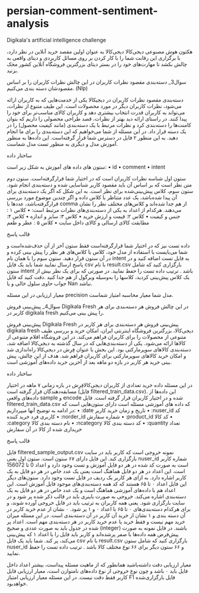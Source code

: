 # persian-comment-sentiment-analysis
Digikala's artificial intelligence challenge


هکتون هوش مصنوعی دیجی‌کالا
دیجی‌کالا به عنوان اولین مقصد خرید آنلاین در نظر دارد، با برگزاری این رقابت شما را با کار کردن بر روی مسائل کاربردی و دیتای واقعی به چالش بکشد تا مهارت‌های خود را در بستر دیتای بزرگترین فروشگاه آنلاین کشور محک بزنید.

سوال3_ دسته‌بندی مقصود نظرات کاربران
در این چالش نظرات کاربران را بر اساس مقصودشان دسته بندی می‌کنیم. (Nlp)

دسته‌بندی مقصود نظرات کاربران
در دیجیکالا یکی از خدمت‌هایی که به کاربران ارائه می‌شود، نظرات کاربران دیگر در مورد محصولات است. این طیف متنوع از نظرات، می‌تواند به کاربران قدرت انتخاب بیشتری دهد و کاربران کالای مناسب‌تر برای خود را پیدا کنند. در راستای ارائه دید بهتر از نظرات، قصد طراحی محصولی را داریم که بتوان کامنت‌ها را دسته‌بندی کرد و نظرات مرتبط با یک دسته‌بندی (مانند کیفیت محصول) را در یک دسته قرار داد. در این مسئله از شما می‌خواهیم که این دسته‌بندی را برای ما انجام دهید. به این منظور ۲ فایل در دسترس شما قرار گرفته‌است. این داده‌ها به منظور آموزش مدل و دیگری به منظور تست مدل شماست.

ساختار داده

ستون های داده های آموزش به شکل زیر است:
•	id
•	comment
•	intent

ستون اول شناسه نظرات کاربران است که در اختیار شما قرارگرفته‌است. ستون دوم متن نظر است که بر اساس آن باید مقصود کاربر شناسایی شده و دسته‌بندی انجام شود. ستون سوم، کلاس پیش‌بینی‌شده برای نظر است. به این شکل که اگر یک دسته‌بندی برای آن پیدا شده‌باشد، یک عدد متناظر با کلاس داده و اگر چندین موضوع مورد بررسی قرارگرفته‌باشد، عدد‌ها با comma از هم جدا شده‌اند و کلاس‌های مختلف نظر را نشان می‌دهند.
هرکدام از اعداد به یکی از دسته‌بندی‌های نظرات مرتبط است:
•	کلاس ۱ : جنس و کیفیت
•	کلاس ۲: قیمت و ارزش خرید
•	کلاس ۳: سایز و اندازه
•	کلاس ۴: مطابقت کالای ارسالی و کالای داخل سایت
•	کلاس ۵ : عطر و طعم

قالب پاسخ

داده تست نیز که در اختیار شما قرارگرفته‌است فقط ستون آخر از آن حذف‌شده‌است و شما می‌بایست با استفاده از مدل خود، کلاس یا کلاس‌های هر نظر را پیش بینی کرده و در آن ستون قرار دهید. ستون سوم را با همان نام intent به فایل تست اضافه کنید و در پاسخ ارسال نمایید شما باید یک فایل csv با نام result.csv بارگزاری کنید که شامل ستون intent باشد . ترتیب داده تست را حفظ نمایید. در صورتی که برای یک نظر بیش از یک کلاس پیش‌بینی کردید، کلاسها را به‌وسیله ویرگول از هم جدا کنید .دقت کنید که فایل جواب حاوی سلول خالی و یا Nan نباشد.

معیار ارزیابی
در این مسئله precision مدل شما معیار محاسبه امتیاز شماست.


سوال4_ پیش‌بینی فروش Digikala Fresh
در این چالش فروش هر دسته‌بندی برای هر کاربر در digikala fresh را پیش بینی می‌کنیم.

پیش‌بینی فروش Digikala Fresh
پیش‌بینی فروش هر دسته‌بندی برای هر کاربر در digikala fresh دیجی‌کالا، بزرگترین فروشگاه اینترنتی ایران، امکان خرید و بررسی طیف متنوعی از محصولات را برای کاربران فراهم می‌کند. در این فروشگاه اقلام متنوعی از کالا‌ها ارائه می‌شود. یکی از دسته‌بندی‌هایی که در سال گذشته به دیجی‌کالا اضافه شد، دسته‌بندی کالاهای سوپرمارکتی بود. این بخش با عنوان فِرِش در دیجی‌کالا راه‌اندازی شد و امکان خرید کالاهای سوپرمارکتی برای کاربران فراهم شد.
هدف از این چالش، پیش بینی خرید هر کاربر در بازه دو ماهه بعد از آخرین خرید داده‌های آموزشی است.

ساختار داده

در این مسئله داده خرید تعدادی از کاربران دیجی‌کالافِرِش در بازه زمانی ۷ ماهه در اختیار مسابقه‌دهندگان قرار گرفته است (فایل filtered_train_data.csv). این داده‌ها از داده‌های واقعی sample و encode شده و در اختیار کاربران قرار گرفته است. فایل filtered_train_data.csv که داده های آموزشی مسئله است دارای ستون‌هایی است که در ادامه به توضیح آنها میپردازیم:
•	:date تاریخ و زمان خرید کاربر
•	:nuser_id کد کاربری فرد خرید کننده
•	:norder_id شماره سفارش
•	:product_id کد کالا
•	:category نام دسته بندی کالا
•	:ncategory کد دسته بندی کالا
•	:quantity تعداد خریداری شده از کالا در آن سفارش

قالب پاسخ

فایل filtered_sample_output.csv نمونه خروجی است که کاربر باید در سایت بارگزاری کند. این فایل دارای ۶۷ ستون است. ستون اول یعنی nuser_id شماره کاربر است به صورت کد شده در هر دو فایل آموزش و تست وجود دارد و اعداد 0 تا 156072 است. این اعداد در هر دو فایل هماهنگ است یعنی یک عدد خاص در هر دو فایل به یک کاربر اشاره دارد. به ازای هر کاربر یک ردیف در فایل تست وجود دارد. ستون‌های دیگر این فایل اعداد ۰ تا ۶۵ هستند که کد همه دسته‌بندی‌های موجود فایل آموزش است. این اعداد هم با داده‌های آموزشی هماهنگ است و یک عدد خاص در هر دو فایل به یک دسته‌بندی اشاره می‌کند.
خروجی به صورت باینری باید در قالب ذکر شده پر شود و در سایت بارگزاری شود. یعنی همه کاربران به ترتیب باید در فایل خروجی آورده شوند، و برای هرکدام دسته‌بندی‌های ۰ تا ۶۵ با اعداد ۰ و ۱ پر شود. ۰ نشان از عدم خرید کاربر در آن دسته بندی و ۱ نشان از خرید آن کاربر در آن دسته‌بندی است. در این مسئله میزان خرید مهم نیست و فقط خرید یا عدم خرید کاربر در هر دسته‌بندی مهم است. اعداد پر شده در جدول باید به صورت عددی و صحیح (integer) باشند. در فایل نمونه به صورت پیش‌فرض همه داده‌ها با صفر پرشده‌اند و کاربر باید فایل را با اعداد ۱ که پیش‌بینی می‌کند، پر کند.
شما باید یک فایل csv با نام result.csv بارگزاری کنید که شامل ستون ‍‍‍‍nuser_id و ۶۶ ستون دیگر برای ۶۶ نوع مختلف کالا باشد . ترتیب داده تست را حفظ نمایید.

معیار ارزیابی
دقت داشته‌باشید همانطور که از ماهیت مسئله پیداست، بیشتر اعداد داخل فایل باید ۰ باشد و چون نوع خروجی از نوع داده‌های نامتوازن است، معیار ارزیابی فایل کاربر فقط دقت نیست. در این مسئله معیار ارزیابی امتیاز F1 فایل بارگزاری‌شده‌ خواهدبود.
